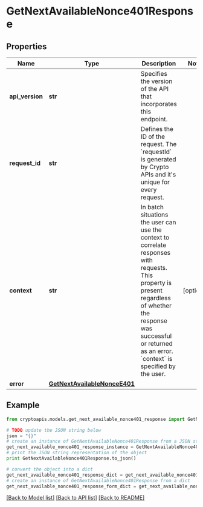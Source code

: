 # GetNextAvailableNonce401Response


## Properties
Name | Type | Description | Notes
------------ | ------------- | ------------- | -------------
**api_version** | **str** | Specifies the version of the API that incorporates this endpoint. | 
**request_id** | **str** | Defines the ID of the request. The &#x60;requestId&#x60; is generated by Crypto APIs and it&#39;s unique for every request. | 
**context** | **str** | In batch situations the user can use the context to correlate responses with requests. This property is present regardless of whether the response was successful or returned as an error. &#x60;context&#x60; is specified by the user. | [optional] 
**error** | [**GetNextAvailableNonceE401**](GetNextAvailableNonceE401.md) |  | 

## Example

```python
from cryptoapis.models.get_next_available_nonce401_response import GetNextAvailableNonce401Response

# TODO update the JSON string below
json = "{}"
# create an instance of GetNextAvailableNonce401Response from a JSON string
get_next_available_nonce401_response_instance = GetNextAvailableNonce401Response.from_json(json)
# print the JSON string representation of the object
print GetNextAvailableNonce401Response.to_json()

# convert the object into a dict
get_next_available_nonce401_response_dict = get_next_available_nonce401_response_instance.to_dict()
# create an instance of GetNextAvailableNonce401Response from a dict
get_next_available_nonce401_response_form_dict = get_next_available_nonce401_response.from_dict(get_next_available_nonce401_response_dict)
```
[[Back to Model list]](../README.md#documentation-for-models) [[Back to API list]](../README.md#documentation-for-api-endpoints) [[Back to README]](../README.md)


